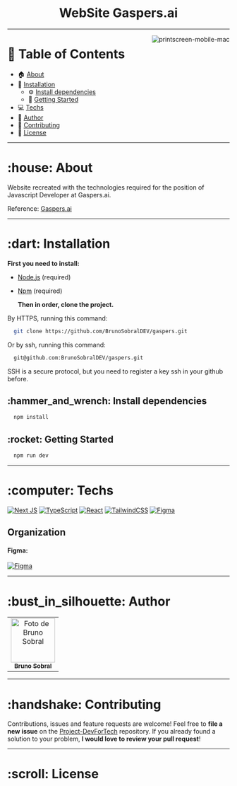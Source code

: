 
<h1 align="center">WebSite Gaspers.ai</h1>

---
<img align="right" src="" alt="printscreen-mobile-mac">


# :pushpin: Table of Contents

- :house: [About](#about)
- :dart: [Installation](#installation)
  - :gear: [Install dependencies](#install_dependencies)
  - :rocket: [Getting Started](#getting_started)
- :computer: [Techs](#techs)
- :bust_in_silhouette: [Author](#author)
- :handshake: [Contributing](#contributing)
- :scroll: [License](#license)

---

<h1 id="about">:house: About</h1>

Website recreated with the technologies required for the position of Javascript Developer at Gaspers.ai. 

Reference: [Gaspers.ai](https://gaspers.ai/)

---

<h1 id="installation">:dart: Installation</h1>

**First you need to install:**

- [Node.js](https://pt-br.nodejs.org/) (required)
- [Npm](https://www.npmjs.com/) (required)


  **Then in order, clone the project.**

By HTTPS, running this command:

```bash
  git clone https://github.com/BrunoSobralDEV/gaspers.git
```

Or by ssh, running this command:

```bash
  git@github.com:BrunoSobralDEV/gaspers.git
```

SSH is a secure protocol, but you need to register a key ssh in your github before.

<h2 id="install_dependencies">:hammer_and_wrench: Install dependencies</h2>

```bash
  npm install
```

<h2 id="getting_started">:rocket: Getting Started</h2>

```bash
  npm run dev
```
---

<h1 id="techs">:computer: Techs</h1>

[![Next JS](https://img.shields.io/badge/Next-black?style=for-the-badge&logo=next.js&logoColor=white)](https://nextjs.org/)
[![TypeScript](https://img.shields.io/badge/TypeScript-blue?style=for-the-badge&logo=TypeScript&logoColor=ffffff)](https://www.typescriptlang.org/)
[![React](https://img.shields.io/badge/react-%2320232a.svg?style=for-the-badge&logo=react&logoColor=%2361DAFB)](https://react.dev/)
[![TailwindCSS](https://img.shields.io/badge/tailwindcss-%2338B2AC.svg?style=for-the-badge&logo=tailwind-css&logoColor=white)](https://tailwindcss.com/)
[![Figma](https://img.shields.io/badge/figma-%23F24E1E.svg?style=for-the-badge&logo=figma&logoColor=white)](https://www.figma.com/)

<h2>Organization</h2>

<h4>Figma:</h4>

[![Figma](https://img.shields.io/badge/Figma-black?style=for-the-badge&logo=Figma&logoColor=ffffff)](https://www.figma.com/file/j66ay1T6m33aMDyqxyoiVF/Gest%C3%A3o-Financeira?node-id=0%3A1)

---

<h1 id="author">:bust_in_silhouette: Author</h1>

<table>
	<tr>
    <td align="center">
      <a href="https://github.com/BrunoSobralDev">
        <img
          width="100px"
          height="auto"
          src="https://github.com/BrunoSobralDev.png"
          alt="Foto de Bruno Sobral"
        />
        <br />
        <sub>
          <b>Bruno Sobral</b>
        </sub>
      </a>
		</td>
  </tr>	
</table>

---

<h1 id="contributing">:handshake: Contributing</h1>

Contributions, issues and feature requests are welcome! Feel free to **file a new issue** on the [Project-DevForTech](https://github.com/wesleysan7os/project-devfortech/issues) repository. If you already found a solution to your problem, **I would love to review your pull request**!

---

<h1 id="license">:scroll: License</h1>
